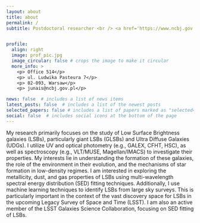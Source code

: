 ```yaml
---
layout: about
title: about
permalink: /
subtitle: Postdoctoral researcher <br /> <a href='https://www.ncbj.gov.pl/en/bp4'>NCBJ, Poland</a> <br /> <hr>


profile:
  align: right
  image: prof_pic.jpg
  image_circular: false # crops the image to make it circular
  more_info: >
    <p> Office 514</p>
    <p> ul. Ludwika Pasteura 7</p>
    <p> 02-093, Warsaw</p>
    <p> junais@ncbj.gov.pl</p>

news: false  # includes a list of news items
latest_posts: false  # includes a list of the newest posts
selected_papers: false # includes a list of papers marked as "selected={true}"
social: false  # includes social icons at the bottom of the page
---
```

<!-- I am interested in studying low surface brightness galaxies (LSBs). Their formation and evolution are still debated questions in the extragalactic community. I use observational data (UV, optical) of LSBs, in combination with galaxy evolution models to constrain their properties (e.g., star formation, environmental interactions). During my postdoc at NCBJ, I am working with the ASTROdust group (led by Katarzyna Małek) to characterize the dust attenuation in a large sample of galaxies observed by Herschel. I am also an active member of the LSST Galaxies Science Collaboration, with a special focus on low surface brightness science. -->

My research primarily focuses on the study of Low Surface Brightness galaxies (LSBs), particularly giant LSBs (GLSBs) and Ultra Diffuse Galaxies (UDGs). I utilize UV and optical photometry (e.g., GALEX, CFHT, HSC), as well as spectroscopy (e.g., VLT/MUSE, Magellan/IMACS) to investigate their properties. My interests lie in understanding the formation of these galaxies, the role of the environment in their evolution, and the mechanisms of star formation in low-density regimes. I am interested in exploring the metallicity, dust, and gas properties of LSBs using multi-wavelength spectral energy distribution (SED) fitting techniques. Additionally, I use machine learning techniques to identify LSBs from large sky surveys. This is particularly important in the context of the vast discovery space for LSBs in the upcoming Legacy Survey of Space and Time (LSST). I am also an active member of the LSST Galaxies Science Collaboration, focusing on SED fitting of LSBs.
